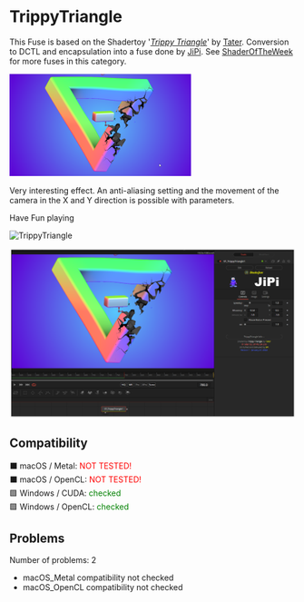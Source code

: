 # TrippyTriangle

This Fuse is based on the Shadertoy '_[Trippy Triangle](https://www.shadertoy.com/view/fslcDS)_' by [Tater](https://www.shadertoy.com/user/Tater). Conversion to DCTL and encapsulation into a fuse done by [JiPi](../../Site/Profiles/JiPi.md). See [ShaderOfTheWeek](README.md) for more fuses in this category.

[![TrippyTriangle Thumbnail](TrippyTriangle.png)](https://www.shadertoy.com/view/fslcDS "View on Shadertoy.com")



<!-- +++ DO NOT REMOVE THIS COMMENT +++ DO NOT ADD OR EDIT ANY TEXT BEFORE THIS LINE +++ IT WOULD BE A REALLY BAD IDEA +++ -->

Very interesting effect. An anti-aliasing setting and the movement of the camera in the X and Y direction is possible with parameters.

Have Fun playing

![TrippyTriangle](https://user-images.githubusercontent.com/78935215/151451818-ca9d5df1-823a-419b-84c0-e1bd568e113d.gif)


[![Thumbnail](TrippyTriangle_screenshot.png)](https://www.shadertoy.com/view/fslcDS "View on Shadertoy.com")

<!-- +++ DO NOT REMOVE THIS COMMENT +++ DO NOT EDIT ANY TEXT THAT COMES AFTER THIS LINE +++ TRUST ME: JUST DON'T DO IT +++ -->

## Compatibility

⬛ macOS / Metal: <span style="color:red; ">NOT TESTED!</span><br />
⬛ macOS / OpenCL: <span style="color:red; ">NOT TESTED!</span><br />
🟩 Windows / CUDA: <span style="color:green; ">checked</span><br />
🟩 Windows / OpenCL: <span style="color:green; ">checked</span><br />


## Problems

Number of problems: 2

- macOS_Metal compatibility not checked
- macOS_OpenCL compatibility not checked



